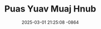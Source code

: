 ---
layout: movie-video-data
date: 2025-03-01 21:25:08 -0864
categories: movie

# Site Attributes
title: "Puas Yuav Muaj Hnub"
permalink: "/movie/Puas_Yuav_Muaj_Hnub"

# Movie Attributes
synopsis: "Ua lub neej ntshaw tshuav 'Puas yuav muaj hnub' ntsuab ua lub neej txom nyem siab tshaj qhov neeg yuav paub txog. Ntsuab ua ntsuag niam ntsuag txiv los tseem tau ua ntsuag ciaj txoj kev hlub thiab. Txoj hmoo tsis zoo tseem ua rau nws tus ntxhais tsis pom kev, txawm tias seev yees tsis pom kev los tseem muaj 'ab tsi' yog tus uas hlub nws tshaj los txoj kev hlub tseem yuav raug txiav vim qhov nws tsis pom kev. "
producer: "Herr's Video Production"
director: ""
writer: ""
video_link: "https://youtu.be/JpSGH6eqHX0?si=BZ7Kn7rBAas7p5x4"
genre: "Romance"
year: "2002"
release_type: "VHS"
storage: "Center for Hmong Studies"
thumbnail: "/assets/images/movie_thumbnails/Puas Yuav Muaj Hnub.jpeg"
publishing_company: "Herr's Video Productions"

# Sequels + Parts
base_movie: ""
total_parts: 0
sequel: ""

# Movie Cast
cast:
- name: "Ntxawm Hawj"
- name: "Txam Thoj"
- name: "Mos Vaj"
---